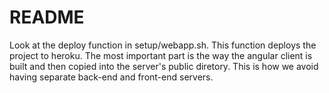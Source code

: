 # README

Look at the deploy function in setup/webapp.sh.  This function deploys the project to heroku.  The most important part is the way the angular client is built and then copied into the server's public diretory.  This is how we avoid having separate back-end and front-end servers.
